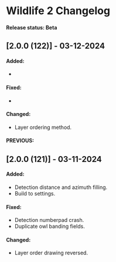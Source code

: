 # Wildlife 2 Changelog

#### Release status: Beta

## [2.0.0 (122)] - 03-12-2024

#### Added:
- 

#### Fixed:
-

#### Changed:
- Layer ordering method.


#### PREVIOUS:

## [2.0.0 (121)] - 03-11-2024

#### Added:
- Detection distance and azimuth filling.
- Build to settings.

#### Fixed:
- Detection numberpad crash.
- Duplicate owl banding fields.

#### Changed:
- Layer order drawing reversed.
